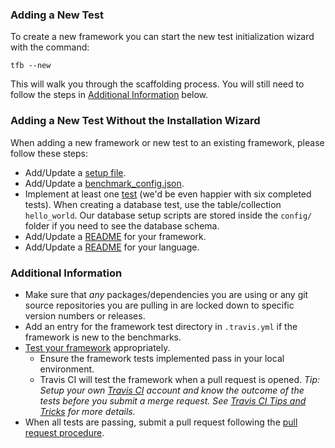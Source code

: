 ### Adding a New Test

To create a new framework you can start the new test initialization wizard with the command:

```
tfb --new
```

This will walk you through the scaffolding process. You will still need to follow the steps in [Additional Information](#additional-information) below.

### Adding a New Test Without the Installation Wizard

When adding a new framework or new test to an existing framework, please follow 
these steps:

* Add/Update a [setup file](../Codebase/Framework-Files#setup-file).
* Add/Update a [benchmark_config.json](../Codebase/Framework-Files#benchmark-config-file).
* Implement at least one [test](../Project-Information/Framework-Tests#test-types) 
(we'd be even happier with six completed tests). When creating a database test, 
use the table/collection `hello_world`. Our database setup scripts are stored 
inside the `config/` folder if you need to see the database schema.
* Add/Update a [README](Readme-Formats#language-readmes) for your 
framework.
* Add/Update a [README](Readme-Formats#framework-readmes) for your
language.

### Additional Information

* Make sure that *any* packages/dependencies you are using or any git source repositories you are pulling in are locked down to specific version numbers or releases.
* Add an entry for the framework test directory in `.travis.yml` if the framework is new to the benchmarks.
* [Test your framework](Testing-and-Debugging) appropriately.
    * Ensure the framework tests implemented pass in your local environment.
    * Travis CI will test the framework when a pull request is opened. _Tip: Setup your own [Travis CI](https://travis-ci.org) account and know the outcome of the tests before you submit a merge request. See [Travis CI Tips and Tricks](../Project-Information/Travis-CI#tricks-and-tips-for-travis-ci) for more details._
* When all tests are passing, submit a pull request following the 
[pull request procedure](Contributing-Guide#github-pull-request-procedure).
